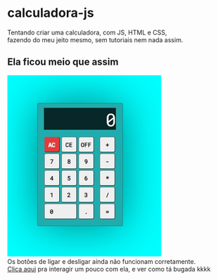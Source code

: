 # calculadora-js
Tentando criar uma calculadora, com JS, HTML e CSS, \
fazendo do meu jeito mesmo, sem tutoriais nem nada assim. 
## Ela ficou meio que assim
![imagem-calculadora](calculadora.jpg) \
Os botões de ligar e desligar ainda não funcionam corretamente. \
[Clica aqui](https://artur906.github.io/calculadora-js/) pra interagir um pouco com ela, e ver como tá bugada kkkk
